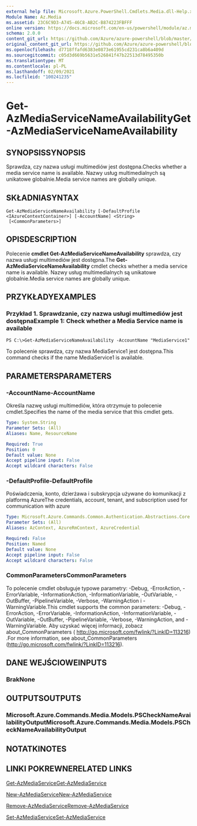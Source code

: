 ```yaml
---
external help file: Microsoft.Azure.PowerShell.Cmdlets.Media.dll-Help.xml
Module Name: Az.Media
ms.assetid: 23C6C9D3-A745-46C8-AB2C-B874223FBFFF
online version: https://docs.microsoft.com/en-us/powershell/module/az.media/get-azmediaservicenameavailability
schema: 2.0.0
content_git_url: https://github.com/Azure/azure-powershell/blob/master/src/Media/Media/help/Get-AzMediaServiceNameAvailability.md
original_content_git_url: https://github.com/Azure/azure-powershell/blob/master/src/Media/Media/help/Get-AzMediaServiceNameAvailability.md
ms.openlocfilehash: d7718ffafd6383e0873e61955cd231ca8b6a409d
ms.sourcegitcommit: c05d3d669b5631e526841f47b22513d78495350b
ms.translationtype: MT
ms.contentlocale: pl-PL
ms.lasthandoff: 02/09/2021
ms.locfileid: "100241235"
---
```

# <span data-ttu-id="2d327-101">Get-AzMediaServiceNameAvailability</span><span class="sxs-lookup"><span data-stu-id="2d327-101">Get-AzMediaServiceNameAvailability</span></span>

## <span data-ttu-id="2d327-102">SYNOPSIS</span><span class="sxs-lookup"><span data-stu-id="2d327-102">SYNOPSIS</span></span>
<span data-ttu-id="2d327-103">Sprawdza, czy nazwa usługi multimediów jest dostępna.</span><span class="sxs-lookup"><span data-stu-id="2d327-103">Checks whether a media service name is available.</span></span>
<span data-ttu-id="2d327-104">Nazwy usług multimedialnych są unikatowe globalnie.</span><span class="sxs-lookup"><span data-stu-id="2d327-104">Media service names are globally unique.</span></span>

## <span data-ttu-id="2d327-105">SKŁADNIA</span><span class="sxs-lookup"><span data-stu-id="2d327-105">SYNTAX</span></span>

```
Get-AzMediaServiceNameAvailability [-DefaultProfile <IAzureContextContainer>] [-AccountName] <String>
 [<CommonParameters>]
```

## <span data-ttu-id="2d327-106">OPIS</span><span class="sxs-lookup"><span data-stu-id="2d327-106">DESCRIPTION</span></span>
<span data-ttu-id="2d327-107">Polecenie **cmdlet Get-AzMediaServiceNameAvailability** sprawdza, czy nazwa usługi multimediów jest dostępna.</span><span class="sxs-lookup"><span data-stu-id="2d327-107">The **Get-AzMediaServiceNameAvailability** cmdlet checks whether a media service name is available.</span></span>
<span data-ttu-id="2d327-108">Nazwy usług multimedialnych są unikatowe globalnie.</span><span class="sxs-lookup"><span data-stu-id="2d327-108">Media service names are globally unique.</span></span>

## <span data-ttu-id="2d327-109">PRZYKŁADY</span><span class="sxs-lookup"><span data-stu-id="2d327-109">EXAMPLES</span></span>

### <span data-ttu-id="2d327-110">Przykład 1. Sprawdzanie, czy nazwa usługi multimediów jest dostępna</span><span class="sxs-lookup"><span data-stu-id="2d327-110">Example 1: Check whether a Media Service name is available</span></span>
```
PS C:\>Get-AzMediaServiceNameAvailability -AccountName "MediaService1"
```

<span data-ttu-id="2d327-111">To polecenie sprawdza, czy nazwa MediaService1 jest dostępna.</span><span class="sxs-lookup"><span data-stu-id="2d327-111">This command checks if the name MediaService1 is available.</span></span>

## <span data-ttu-id="2d327-112">PARAMETERS</span><span class="sxs-lookup"><span data-stu-id="2d327-112">PARAMETERS</span></span>

### <span data-ttu-id="2d327-113">-AccountName</span><span class="sxs-lookup"><span data-stu-id="2d327-113">-AccountName</span></span>
<span data-ttu-id="2d327-114">Określa nazwę usługi multimediów, która otrzymuje to polecenie cmdlet.</span><span class="sxs-lookup"><span data-stu-id="2d327-114">Specifies the name of the media service that this cmdlet gets.</span></span>

```yaml
Type: System.String
Parameter Sets: (All)
Aliases: Name, ResourceName

Required: True
Position: 0
Default value: None
Accept pipeline input: False
Accept wildcard characters: False
```

### <span data-ttu-id="2d327-115">-DefaultProfile</span><span class="sxs-lookup"><span data-stu-id="2d327-115">-DefaultProfile</span></span>
<span data-ttu-id="2d327-116">Poświadczenia, konto, dzierżawa i subskrypcja używane do komunikacji z platformą Azure</span><span class="sxs-lookup"><span data-stu-id="2d327-116">The credentials, account, tenant, and subscription used for communication with azure</span></span>

```yaml
Type: Microsoft.Azure.Commands.Common.Authentication.Abstractions.Core.IAzureContextContainer
Parameter Sets: (All)
Aliases: AzContext, AzureRmContext, AzureCredential

Required: False
Position: Named
Default value: None
Accept pipeline input: False
Accept wildcard characters: False
```

### <span data-ttu-id="2d327-117">CommonParameters</span><span class="sxs-lookup"><span data-stu-id="2d327-117">CommonParameters</span></span>
<span data-ttu-id="2d327-118">To polecenie cmdlet obsługuje typowe parametry: -Debug, -ErrorAction, -ErrorVariable, -InformationAction, -InformationVariable, -OutVariable, -OutBuffer, -PipelineVariable, -Verbose, -WarningAction i -WarningVariable.</span><span class="sxs-lookup"><span data-stu-id="2d327-118">This cmdlet supports the common parameters: -Debug, -ErrorAction, -ErrorVariable, -InformationAction, -InformationVariable, -OutVariable, -OutBuffer, -PipelineVariable, -Verbose, -WarningAction, and -WarningVariable.</span></span> <span data-ttu-id="2d327-119">Aby uzyskać więcej informacji, zobacz about_CommonParameters ( http://go.microsoft.com/fwlink/?LinkID=113216) .</span><span class="sxs-lookup"><span data-stu-id="2d327-119">For more information, see about_CommonParameters (http://go.microsoft.com/fwlink/?LinkID=113216).</span></span>

## <span data-ttu-id="2d327-120">DANE WEJŚCIOWE</span><span class="sxs-lookup"><span data-stu-id="2d327-120">INPUTS</span></span>

### <span data-ttu-id="2d327-121">Brak</span><span class="sxs-lookup"><span data-stu-id="2d327-121">None</span></span>

## <span data-ttu-id="2d327-122">OUTPUTS</span><span class="sxs-lookup"><span data-stu-id="2d327-122">OUTPUTS</span></span>

### <span data-ttu-id="2d327-123">Microsoft.Azure.Commands.Media.Models.PSCheckNameAvailabilityOutput</span><span class="sxs-lookup"><span data-stu-id="2d327-123">Microsoft.Azure.Commands.Media.Models.PSCheckNameAvailabilityOutput</span></span>

## <span data-ttu-id="2d327-124">NOTATKI</span><span class="sxs-lookup"><span data-stu-id="2d327-124">NOTES</span></span>

## <span data-ttu-id="2d327-125">LINKI POKREWNE</span><span class="sxs-lookup"><span data-stu-id="2d327-125">RELATED LINKS</span></span>

[<span data-ttu-id="2d327-126">Get-AzMediaService</span><span class="sxs-lookup"><span data-stu-id="2d327-126">Get-AzMediaService</span></span>](./Get-AzMediaService.md)

[<span data-ttu-id="2d327-127">New-AzMediaService</span><span class="sxs-lookup"><span data-stu-id="2d327-127">New-AzMediaService</span></span>](./New-AzMediaService.md)

[<span data-ttu-id="2d327-128">Remove-AzMediaService</span><span class="sxs-lookup"><span data-stu-id="2d327-128">Remove-AzMediaService</span></span>](./Remove-AzMediaService.md)

[<span data-ttu-id="2d327-129">Set-AzMediaService</span><span class="sxs-lookup"><span data-stu-id="2d327-129">Set-AzMediaService</span></span>](./Set-AzMediaService.md)


